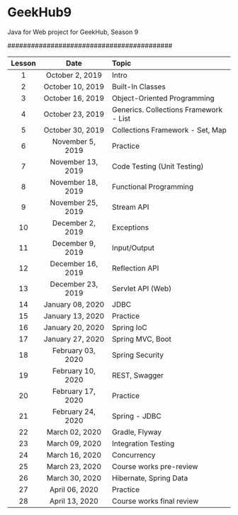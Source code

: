 # GeekHub9

Java for Web project for GeekHub, Season 9

##########################################

|Lesson|Date|Topic|
|:----:|:--:|:----|
| 1|October  2, 2019|Intro|
| 2|October 10, 2019|Built-In Classes|
| 3|October 16, 2019|Object-Oriented Programming|
| 4|October 23, 2019|Generics. Collections Framework - List|
| 5|October 30, 2019|Collections Framework - Set, Map|
| 6|November 5, 2019|Practice|
| 7|November 13, 2019|Code Testing (Unit Testing)|
| 8|November 18, 2019|Functional Programming|
| 9|November 25, 2019|Stream API|
| 10|December 2, 2019|Exceptions|
| 11|December 9, 2019|Input/Output|
| 12|December 16, 2019|Reflection API|
| 13|December 23, 2019|Servlet API (Web)|
| 14|January 08, 2020|JDBC|
| 15|January 13, 2020|Practice|
| 16|January 20, 2020|Spring IoC|
| 17|January 27, 2020|Spring MVC, Boot|
| 18|February 03, 2020|Spring Security|
| 19|February 10, 2020|REST, Swagger|
| 20|February 17, 2020|Practice|
| 21|February 24, 2020|Spring - JDBC|
| 22|March 02, 2020|Gradle, Flyway|
| 23|March 09, 2020|Integration Testing|
| 24|March 16, 2020|Concurrency|
| 25|March 23, 2020|Course works pre-review|
| 26|March 30, 2020|Hibernate, Spring Data|
| 27|April 06, 2020|Practice|
| 28|April 13, 2020|Course works final review|